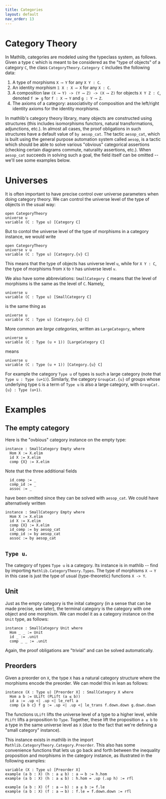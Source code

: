```yaml
---
title: Categories 
layout: default
nav_order: 13
--- 
```


# Category Theory

In Mathlib, categories are modeled using the typeclass system, as follows.
Given a type `C` which is meant to be considered as the "type of objects" of a category `C`, the class `CategoryTheory.Category C` includes the following data:
1. A type of morphisms `X ⟶ Y` for any `X Y : C`.
2. An identity morphism `𝟙 X : X ⟶ X` for any `X : C`.
3. A composition law `(X ⟶ Y) -> (Y ⟶ Z) -> (X ⟶ Z)` for objects `X Y Z : C`, denoted `f ≫ g` for `f : X ⟶ Y` and `g : Y ⟶ Z`.
4. The axioms of a category: associativity of composition and the left/right identity axioms for the identity morphisms.

In mathlib's category theory library, many objects are constructed using structures (this includes isomorphisms functors, natural transformations, adjunctions, etc.). 
In almost all cases, the proof obligations in such structures have a default value of `by aesop_cat`.
The tactic `aesop_cat`, which is built using the general purpose automation system called `aesop`, is a tactic which should be able to solve various "obvious" categorical assertions (checking certain diagrams commute, naturality assertions, etc.).
When `aesop_cat` succeeds in solving such a goal, the field itself can be omitted -- we'll see some examples below.

# Universes

It is often important to have precise control over universe parameters when doing category theory.
We can control the universe level of the type of objects in the usual way:
```lean
open CategoryTheory
universe u
variable (C : Type u) [Category C]
```
But to contol the universe level of the type of morphisms in a category instance, we would write
```lean
open CategoryTheory
universe v u
variable (C : Type u) [Category.{v} C]
```
This means that the type of objects has universe level `u`, while for `X Y : C`, the type of morphisms from `X` to `Y` has universe level `v`.

We also have some abbreviations: `SmallCategory C` means that the level of morphisms is the same as the level of `C`.
Namely, 
```lean
universe u
variable (C : Type u) [SmallCategory C]
```
is the same thing as 
```lean
universe u
variable (C : Type u) [Category.{u} C]
```

More common are *large categories*, written as `LargeCategory`, where
```lean
universe u
variable (C : Type (u + 1)) [LargeCategory C]
```
means
```lean
universe u
variable (C : Type (u + 1)) [Category.{u} C]
```
For example the category `Type u` of types is such a large category (note that `Type u : Type (u+1)`).
Similarly, the category `GroupCat.{u}` of groups whose underlying type `G` is a term of `Type u` is also a large category, with `GroupCat.{u} : Type (u+1)`.

# Examples

## The empty category
Here is the "ovbious" category instance on the empty type:
```lean
instance : SmallCategory Empty where
  Hom X := X.elim
  id X := X.elim
  comp {X} := X.elim
```
Note that the three additional fields 
```
  id_comp := _
  comp_id := _
  assoc := _
```
have been omitted since they can be solved with `aesop_cat`.
We could have alternatively written
```lean
instance : SmallCategory Empty where
  Hom X := X.elim
  id X := X.elim
  comp {X} := X.elim
  id_comp := by aesop_cat
  comp_id := by aesop_cat
  assoc := by aesop_cat
```

## `Type u`.
The category of types `Type u` is a category.
Its instance is in mathlib -- find by importing `Mathlib.CategoryTheory.Types`.
The type of morphisms `X ⟶ Y` in this case is just the type of usual (type-theoretic) functions `X -> Y`.

## Unit

Just as the empty category is the inital category (in a sense that can be made precise, see later), the terminal category is the category with one object and one morphism.
We can model it as a category instance on the `Unit` type, as follows:
```lean
instance : SmallCategory Unit where
  Hom _ _ := Unit
  id _ := .unit
  comp _ _ := .unit
```
Again, the proof obligations are "trivial" and can be solved automatically.

## Preorders
Given a preorder on `X`, the type `X` has a natural category structure where the morphisms encode the preorder.
We can model this in lean as follows:
```lean
instance (X : Type u) [Preorder X] : SmallCategory X where
  Hom a b := ULift (PLift (a ≤ b))
  id a := .up <| .up <| le_refl a
  comp {a b c} f g := .up <| .up <| le_trans f.down.down g.down.down
```
The functions `ULift` lifts the universe level of a type to a higher level, while `PLift` lifts a proposition to `Type`.
Together, these lift the proposition `a ≤ b` to a type in the same universe level as `X` (due to the fact that we're defining a "small category" instance).

This instance exists in mathlib in the import `Mathlib.CategoryTheory.Category.Preorder`.
This also has some convenience functions that lets us go back and forth between the inequality proposition and morphisms in the category instance, as illustrated in the following examples: 
```lean
variable (X : Type u) [Preorder X]
example (a b : X) (h : a ≤ b) : a ⟶ b := h.hom
example (a b : X) (h : a ≤ b) : h.hom = .up (.up h) := rfl

example (a b : X) (f : a ⟶ b) : a ≤ b := f.le
example (a b : X) (f : a ⟶ b) : f.le = f.down.down := rfl
```